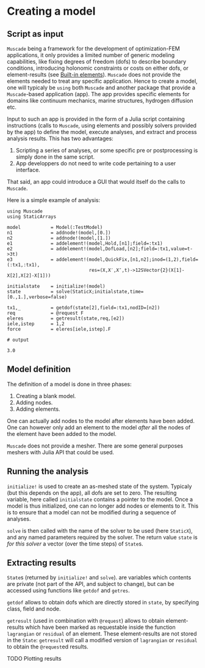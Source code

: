 # Creating a model

## Script as input

`Muscade` being a framework for the development of optimization-FEM applications, it only provides a limited number of generic modeling capabilities, like fixing degrees of freedom (dofs) to describe boundary conditions, introducing holonomic constraints or costs on either dofs, or element-results (see [Built-in elements](@ref)). `Muscade` does not provide the elements needed to treat any specific application.  Hence to create a model, one will typicaly be `using` both `Muscade` and another package that provide a `Muscade`-based application (app).  The app provides specific elements for domains like continuum mechanics, marine structures, hydrogen diffusion etc.

Input to such an app is provided in the form of a Julia script containing instructions (calls to `Muscade`, using elements and possibly solvers provided by the app) to define the model, execute analyses, and extract and process analysis results.  This has two advantages: 

1. Scripting a series of analyses, or some specific pre or postprocessing is simply done in the same script.  
2. App developpers do not need to write code pertaining to a user interface.

That said, an app could introduce a GUI that would itself do the calls to `Muscade`.

Here is a simple example of analysis:

```jldoctest; output = false
using Muscade
using StaticArrays

model           = Model(:TestModel)
n1              = addnode!(model,[0.]) 
n2              = addnode!(model,[1.])
e1              = addelement!(model,Hold,[n1];field=:tx1)
e2              = addelement!(model,DofLoad,[n2];field=:tx1,value=t->3t)
e3              = addelement!(model,QuickFix,[n1,n2];inod=(1,2),field=(:tx1,:tx1),
                              res=(X,X′,X″,t)->12SVector{2}(X[1]-X[2],X[2]-X[1]))

initialstate    = initialize!(model)
state           = solve(StaticX;initialstate,time=[0.,1.],verbose=false)

tx1,_           = getdof(state[2],field=:tx1,nodID=[n2])
req             = @request F
eleres          = getresult(state,req,[e2]) 
iele,istep      = 1,2
force           = eleres[iele,istep].F

# output

3.0
```

## Model definition

The definition of a model is done in three phases:

1. Creating a blank model.
2. Adding nodes.
3. Adding elements.

One can actually add nodes to the model after elements have been added.  One can however only add an element to the model *after* all the nodes of the element have been added to the model.

`Muscade` does not provide a mesher. There are some general purposes meshers with Julia API that could be used.

## Running the analysis

`initialize!` is used to create an as-meshed state of the system. Typicaly (but this depends on the app), all dofs are set to zero. The resulting variable, here called `initialstate` contains a pointer to the model.  Once a model is thus initialized, one can no longer add nodes or elements to it.  This is to ensure that a model can not be modified during a sequence of analyses.

`solve` is then called with the name of the solver to be used (here `StaticX`), and any named parameters required by the solver. The return value `state` is *for this solver* a vector (over the time steps) of `State`s.

## Extracting results

`State`s (returned by `initialize!` and `solve`). are variables which contents are private (not part of the API, and subject to change), but can be accessed using functions like `getdof` and `getres`.

`getdof` allows to obtain dofs which are directly stored in `state`, by specifying class, field and node.

`getresult` (used in combination with `@request`) allows to obtain element-results which have been marked as requestable inside the function `lagrangian` or `residual` of an element. These element-results are not stored in the `State`: `getresult` will call a modified version of `lagrangian` or `residual` to obtain the `@request`ed results.

TODO Plotting results
